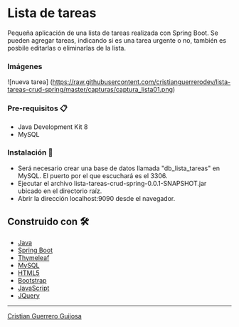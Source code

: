 # Lista de tareas

Pequeña aplicación de una lista de tareas realizada con Spring Boot. Se pueden agregar tareas, indicando si es una tarea urgente o no, también es posbile editarlas o eliminarlas de la lista.

### Imágenes
![nueva tarea]
(https://raw.githubusercontent.com/cristianguerrerodev/lista-tareas-crud-spring/master/capturas/captura_lista01.png)

### Pre-requisitos 📋

* Java Development Kit 8
* MySQL

### Instalación 🔧

* Será necesario crear una base de datos llamada "db_lista_tareas" en MySQL. El puerto por el que escuchará es el 3306.
* Ejecutar el archivo lista-tareas-crud-spring-0.0.1-SNAPSHOT.jar ubicado en el directorio raíz.
* Abrir la dirección localhost:9090 desde el navegador.

## Construido con 🛠️

* [Java](https://docs.oracle.com/javase/8/docs/api/)
* [Spring Boot](https://docs.spring.io/spring-boot/docs/current/reference/htmlsingle/)
* [Thymeleaf](https://www.thymeleaf.org/documentation.html)
* [MySQL](https://dev.mysql.com/doc/)
* [HTML5](https://developer.mozilla.org/es/docs/HTML/HTML5)
* [Bootstrap](https://getbootstrap.com/docs/5.0/getting-started/introduction/)
* [JavaScript](https://developer.mozilla.org/es/docs/Web/JavaScript)
* [JQuery](https://api.jquery.com/)

---
[Cristian Guerrero Guijosa](https://github.com/cristianguerrerodev)
